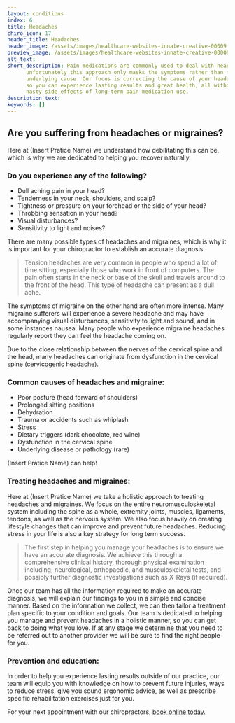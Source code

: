 ```yaml
---
layout: conditions
index: 6
title: Headaches
chiro_icon: 17
header_title: Headaches
header_image: /assets/images/healthcare-websites-innate-creative-00009.jpg
preview_image: /assets/images/healthcare-websites-innate-creative-00009.jpg
alt_text:
short_description: Pain medications are commonly used to deal with headaches, but
      unfortunately this approach only masks the symptoms rather than fix the
      underlying cause. Our focus is correcting the cause of your headaches,
      so you can experience lasting results and great health, all without the
      nasty side effects of long-term pain medication use.
description_text:
keywords: []
---
```

## Are you suffering from headaches or migraines?

Here at (Insert Pratice Name) we understand how debilitating this can be, which is why we are dedicated to helping you recover naturally.

### Do you experience any of the following?
- Dull aching pain in your head?
- Tenderness in your neck, shoulders, and scalp?
- Tightness or pressure on your forehead or the side of your head?
- Throbbing sensation in your head?
- Visual disturbances?
- Sensitivity to light and noises?

There are many possible types of headaches and migraines, which is why it is important for your chiropractor to establish an accurate diagnosis.

>Tension headaches are very common in people who spend a lot of time sitting, especially those who work in front of computers. The pain often starts in the neck or base of the skull and travels around to the front of the head. This type of headache can present as a dull ache.

The symptoms of migraine on the other hand are often more intense. Many migraine sufferers will experience a severe headache and may have accompanying visual disturbances, sensitivity to light and sound, and in some instances nausea. Many people who experience migraine headaches regularly report they can feel the headache coming on.

Due to the close relationship between the nerves of the cervical spine and the head, many headaches can originate from dysfunction in the cervical spine (cervicogenic headache).

### Common causes of headaches and migraine:
- Poor posture (head forward of shoulders)
- Prolonged sitting positions
- Dehydration
- Trauma or accidents such as whiplash
- Stress
- Dietary triggers (dark chocolate, red wine)
- Dysfunction in the cervical spine
- Underlying disease or pathology (rare)

(Insert Pratice Name) can help!

### Treating headaches and migraines:

Here at (Insert Pratice Name) we take a holistic approach to treating headaches and migraines. We focus on the entire neuromusculoskeletal system including the spine as a whole, extremity joints, muscles, ligaments, tendons, as well as the nervous system. We also focus heavily on creating lifestyle changes that can improve and prevent future headaches. Reducing stress in your life is also a key strategy for long term success.

>The first step in helping you manage your headaches is to ensure we have an accurate diagnosis. We achieve this through a comprehensive clinical history, thorough physical examination including; neurological, orthopaedic, and musculoskeletal tests, and possibly further diagnostic investigations such as X-Rays (if required).

Once our team has all the information required to make an accurate diagnosis, we will explain our findings to you in a simple and concise manner. Based on the information we collect, we can then tailor a treatment plan specific to your condition and goals. Our team is dedicated to helping you manage and prevent headaches in a holistic manner, so you can get back to doing what you love. If at any stage we determine that you need to be referred out to another provider we will be sure to find the right people for you.

### Prevention and education:
In order to help you experience lasting results outside of our practice, our team will equip you with knowledge on how to prevent future injuries, ways to reduce stress, give you sound ergonomic advice, as well as prescribe specific rehabilitation exercises just for you.

For your next appointment with our chiropractors, [book online today](/book-online).